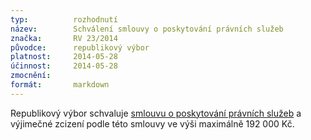 ```yaml
---
typ:          rozhodnutí
název:        Schválení smlouvy o poskytování právních služeb
značka:       RV 23/2014
původce:      republikový výbor
platnost:     2014-05-28
účinnost:     2014-05-28
zmocnění:     
formát:       markdown
---
```


Republikový výbor schvaluje [smlouvu o poskytování právních služeb](http://www.pirati.cz/ao/smlouvy/hajny-prvnisluzby) a výjimečné zcizení podle této smlouvy ve výši maximálně 192 000 Kč.